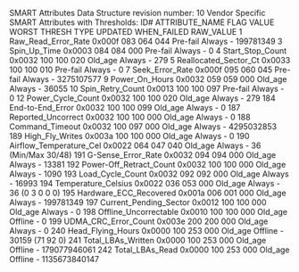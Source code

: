 SMART Attributes Data Structure revision number: 10
Vendor Specific SMART Attributes with Thresholds:
ID# ATTRIBUTE_NAME          FLAG     VALUE WORST THRESH TYPE      UPDATED  WHEN_FAILED RAW_VALUE
  1 Raw_Read_Error_Rate     0x000f   083   064   044    Pre-fail  Always       -       199781349
  3 Spin_Up_Time            0x0003   084   084   000    Pre-fail  Always       -       0
  4 Start_Stop_Count        0x0032   100   100   020    Old_age   Always       -       279
  5 Reallocated_Sector_Ct   0x0033   100   100   010    Pre-fail  Always       -       0
  7 Seek_Error_Rate         0x000f   095   060   045    Pre-fail  Always       -       3275107577
  9 Power_On_Hours          0x0032   059   059   000    Old_age   Always       -       36055
 10 Spin_Retry_Count        0x0013   100   100   097    Pre-fail  Always       -       0
 12 Power_Cycle_Count       0x0032   100   100   020    Old_age   Always       -       279
184 End-to-End_Error        0x0032   100   100   099    Old_age   Always       -       0
187 Reported_Uncorrect      0x0032   100   100   000    Old_age   Always       -       0
188 Command_Timeout         0x0032   100   097   000    Old_age   Always       -       4295032853
189 High_Fly_Writes         0x003a   100   100   000    Old_age   Always       -       0
190 Airflow_Temperature_Cel 0x0022   064   047   040    Old_age   Always       -       36 (Min/Max 30/48)
191 G-Sense_Error_Rate      0x0032   094   094   000    Old_age   Always       -       13381
192 Power-Off_Retract_Count 0x0032   100   100   000    Old_age   Always       -       1090
193 Load_Cycle_Count        0x0032   092   092   000    Old_age   Always       -       16993
194 Temperature_Celsius     0x0022   036   053   000    Old_age   Always       -       36 (0 3 0 0 0)
195 Hardware_ECC_Recovered  0x001a   006   001   000    Old_age   Always       -       199781349
197 Current_Pending_Sector  0x0012   100   100   000    Old_age   Always       -       0
198 Offline_Uncorrectable   0x0010   100   100   000    Old_age   Offline      -       0
199 UDMA_CRC_Error_Count    0x003e   200   200   000    Old_age   Always       -       0
240 Head_Flying_Hours       0x0000   100   253   000    Old_age   Offline      -       30159 (71 92 0)
241 Total_LBAs_Written      0x0000   100   253   000    Old_age   Offline      -       179077946061
242 Total_LBAs_Read         0x0000   100   253   000    Old_age   Offline      -       1135673840147
